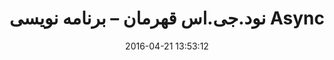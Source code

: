 ---
layout: post
title: "نود.جی.اس قهرمان – برنامه نویسی Async"
date: 2016-04-21 13:53:12
section: article
tags: nodejs
link: "http://www.baboon.ir/%D9%86%D9%88%D8%AF-%D8%AC%DB%8C-%D8%A7%D8%B3-%D9%82%D9%87%D8%B1%D9%85%D8%A7%D9%86-%D8%A8%D8%B1%D9%86%D8%A7%D9%85%D9%87-%D9%86%D9%88%DB%8C%D8%B3%DB%8C-async/"
user: "نوید کاشانی"
user_link: "http://navid.kashani.ir/"
---